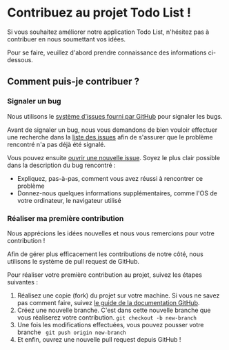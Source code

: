 # Contribuez au projet Todo List !

Si vous souhaitez améliorer notre application Todo List, n'hésitez pas à contribuer en 
nous soumettant vos idées.

Pour se faire, veuillez d'abord prendre connaissance des informations ci-dessous.

## Comment puis-je contribuer ?

### Signaler un bug

Nous utilisons le [système d'issues fourni par GitHub](https://docs.github.com/en/issues/tracking-your-work-with-issues/about-issues) pour signaler les bugs.

Avant de signaler un bug, nous vous demandons de bien vouloir effectuer une recherche dans la
[liste des issues](https://github.com/teddylelong/openclassrooms-p8/issues) afin de s'assurer que le problème rencontré n'a pas déjà été signalé.

Vous pouvez ensuite [ouvrir une nouvelle issue](https://github.com/teddylelong/openclassrooms-p8/issues/new).
Soyez le plus clair possible dans la description du bug rencontré :

- Expliquez, pas-à-pas, comment vous avez réussi à rencontrer ce problème
- Donnez-nous quelques informations supplémentaires, comme l'OS de votre ordinateur, le navigateur utilisé


### Réaliser ma première contribution

Nous apprécions les idées nouvelles et nous vous remercions pour votre contribution !

Afin de gérer plus efficacement les contributions de notre côté, nous utilisons le système
de pull request de GitHub.

Pour réaliser votre première contribution au projet, suivez les étapes suivantes :

1. Réalisez une copie (fork) du projet sur votre machine. Si vous ne savez pas comment faire,
suivez [le guide de la documentation GitHub](https://docs.github.com/en/get-started/quickstart/fork-a-repo).
2. Créez une nouvelle branche. C'est dans cette nouvelle branche que vous réaliserez votre contribution. `git checkout -b new-branch`
3. Une fois les modifications effectuées, vous pouvez pousser votre branche ` git push origin new-branch`
4. Et enfin, ouvrez une nouvelle pull request depuis GitHub !
